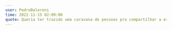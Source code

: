 ```yaml
---
user: PedroBaleroni
time: 2022-11-15 02:09:00
quote: Queria ter trazido uma caravana de pessoas pra compartilhar a experiência.
---
```

